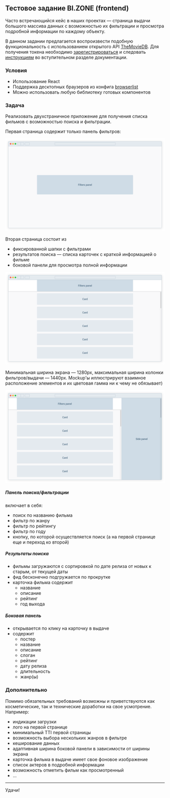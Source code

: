 ## Тестовое задание BI.ZONE (frontend)

Часто встречающийся кейс в наших проектах — страница выдачи большого массива данных с возможностью их фильтрации и просмотра подробной информации по каждому объекту. 

В данном задании предлагается воспроизвести подобную функциональность с использованием открытого API [TheMovieDB](https://developers.themoviedb.org/3/discover/movie-discover). Для получения токена необходимо [зарегистрироваться](https://www.themoviedb.org/account/signup) и следовать [инструкциям](https://developers.themoviedb.org/3/getting-started/introduction) во вступительном разделе документации.

### Условия

* Использование React
* Поддержка десктопных браузеров из конфига [browserlist](.browserlistrc)
* Можно использовать любую библиотеку готовых компонентов


### Задача

Реализовать двухстраничное приложение для получения списка фильмов с возможностью поиска и фильтрации.

Первая страница содержит только панель фильтров:

![](start-page.png)

Вторая страница состоит из

* фиксированной шапки с фильтрами
* результатов поиска — списка карточек с краткой информацией о фильме
* боковой панели для просмотра полной информации

![](main-page_1.png)

Минимальная ширина экрана — 1280px, максимальная ширина колонки фильтров/выдачи — 1440px.  Mockup'ы иллюстрируют взаимное расположение элементов и их цветовая гамма ни к чему не обязывает)

![](main-page_2.png)

##### Панель поиска/фильтрации

включает в себя:

* поиск по названию фильма
* фильтр по жанру
* фильтр по рейтингу
* фильтр по году
* кнопку, по которой осуществляется поиск (а на первой странице еще и переход ко второй)

##### Результаты поиска

* фильмы загружаются с сортировкой по дате релиза от новых к старым, от текущей даты
* фид бесконечно подгружается по прокрутке
* карточка фильма содержит
	* название
	* описание
	* рейтинг
	* год выхода

##### Боковая панель

* открывается по клику на карточку в выдаче
* содержит
	* постер
	* название
	* описание
	* слоган
	* рейтинг
	* дату релиза
	* длительность
	* жанр(ы)


### Дополнительно

Помимо обязательных требований возможны и приветствуются как косметические, так и технические доработки на свое усмотрение. Например:

* индикации загрузки
* лого на первой странице
* минимальный TTI первой страницы
* возможность выбора нескольких жанров в фильтре
* кеширование данных
* адаптивная ширина боковой панели в зависимости от ширины экрана
* карточка фильма в выдаче имеет свое фоновое изображение
* список актеров в подробной информации
* возможность отметить фильм как просмотренный
* ...

___

Удачи!